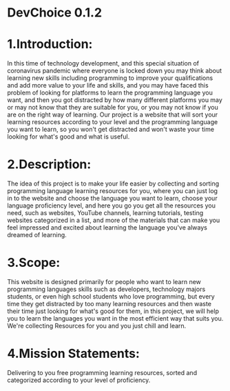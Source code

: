 # DevChoice 0.1.2
# 1.Introduction:
In this time of technology development, and this special situation of coronavirus pandemic where everyone is locked down you may think about learning new skills including programming to improve your qualifications and add more value to your life and skills, and you may have faced this problem of looking for platforms to learn the programming language you want, and then you got distracted by how many different platforms you may or may not know that they are suitable for you, or you may not know if you are on the right way of learning. 
Our project is a website that will sort your learning resources according to your level and the programming language you want to learn, so you won't get distracted and won't waste your time looking for what's good and what is useful.
# 2.Description: 
The idea of this project is to make your life easier by collecting and sorting programming language learning resources for you, where you can just log in to the website and choose the language you want to learn, choose your language proficiency level, and here you go you get all the resources you need, such as websites, YouTube channels, learning tutorials, testing websites categorized in a list, and more of the materials that can make you feel impressed and excited about learning the language you've always dreamed of learning.
# 3.Scope:
This website is designed primarily for people who want to learn new programming languages skills such as developers, technology majors students, or even high school students who love programming, but every time they get distracted by too many learning resources and then waste their time just looking for what's good for them, in this project, we will help you to learn the languages you want in the most efficient way that suits you. We're collecting Resources for you and you just chill and learn.
# 4.Mission Statements:
Delivering to you free programming learning resources, sorted and categorized according to your level of proficiency.
